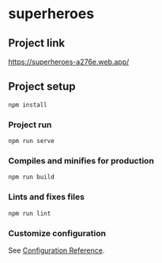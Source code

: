 # superheroes
## Project link

https://superheroes-a276e.web.app/
## Project setup
```
npm install
```

### Project run
```
npm run serve
```

### Compiles and minifies for production
```
npm run build
```

### Lints and fixes files
```
npm run lint
```

### Customize configuration
See [Configuration Reference](https://cli.vuejs.org/config/).
